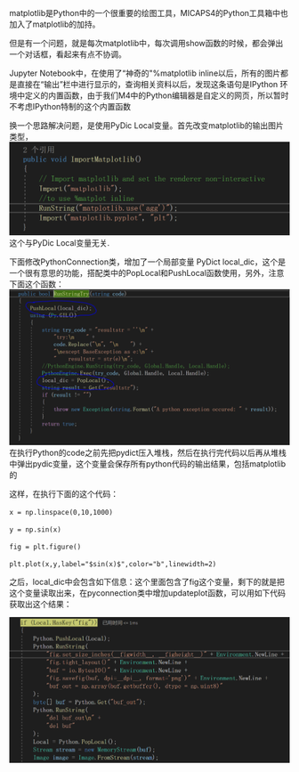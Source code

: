 matplotlib是Python中的一个很重要的绘图工具，MICAPS4的Python工具箱中也加入了matplotlib的加持。

但是有一个问题，就是每次matplotlib中，每次调用show函数的时候，都会弹出一个对话框，看起来有点不协调。

Jupyter Notebook中，在使用了“神奇的"%matplotlib inline以后，所有的图片都是直接在“输出”栏中进行显示的，查询相关资料以后，发现这条语句是IPython 环境中定义的内置函数，由于我们M4中的Python编辑器是自定义的网页，所以暂时不考虑IPython特制的这个内置函数

换一个思路解决问题，是使用PyDic Local变量。首先改变matplotlib的输出图片类型，![](/M4Python/images/1.PNG)这个与PyDic Local变量无关.

下面修改PythonConnection类，增加了一个局部变量 PyDict local\_dic，这个是一个很有意思的功能，搭配类中的PopLocal和PushLocal函数使用，另外，注意下面这个函数：![](/M4Python/images/2.PNG)在执行Python的code之前先把pydict压入堆栈，然后在执行完代码以后再从堆栈中弹出pydic变量，这个变量会保存所有python代码的输出结果，包括matplotlib的

这样，在执行下面的这个代码：

`x = np.linspace(0,10,1000)`

`y = np.sin(x)`

`fig = plt.figure()`

`plt.plot(x,y,label="$sin(x)$",color="b",linewidth=2)`

之后，local\_dic中会包含如下信息：这个里面包含了fig这个变量，剩下的就是把这个变量读取出来，在pyconnection类中增加updateplot函数，可以用如下代码获取出这个结果：

![](/assets/5.PNG)

